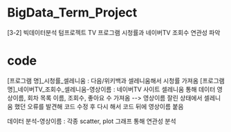 # BigData_Term_Project
[3-2] 빅데이터분석 텀프로젝트
TV 프로그램 시청률과 네이버TV 조회수 연관성 파악

# code
[프로그램 명]_시청률_셀레니움 : 다음/위키백과 셀레니움해서 시청률 가져옴
[프로그램 명]_네이버TV_조회수_셀레니움-영상이름 : 네이버TV 사이트 셀레니움 통해 데이터 영상이름, 회차 목록 이름, 조회수, 좋아요 수 가져옴
--> 영상이름 잘린 상태에서 셀레니움 했던 오류를 발견해 코드 수정 후 다시 해서 코드 뒤에 영상이름 붙음

데이터 분석-영상이름 : 각종 scatter, plot 그래프 통해 연관성 분석
